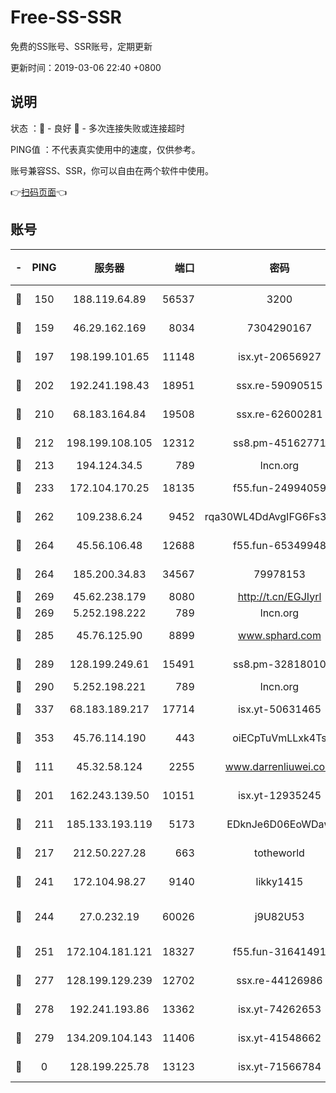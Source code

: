 # Free-SS-SSR

免费的SS账号、SSR账号，定期更新

更新时间：2019-03-06 22:40 +0800

## 说明

状态     ：🙂 - 良好 🙁 - 多次连接失败或连接超时

PING值   ：不代表真实使用中的速度，仅供参考。

账号兼容SS、SSR，你可以自由在两个软件中使用。

👉[扫码页面](https://liesauer.github.io/Free-SS-SSR/)👈

## 账号

|-|PING|服务器|端口|密码|加密方式|区域|
|:----:|:----:|:-----:|-----:|:----:|:----:|:----:|
|🙂|150|188.119.64.89|56537|3200|aes-256-cfb|RU|
|🙂|159|46.29.162.169|8034|7304290167|aes-256-cfb|RU|
|🙂|197|198.199.101.65|11148|isx.yt-20656927|aes-256-cfb|US|
|🙂|202|192.241.198.43|18951|ssx.re-59090515|aes-256-cfb|US|
|🙂|210|68.183.164.84|19508|ssx.re-62600281|aes-256-cfb|US|
|🙂|212|198.199.108.105|12312|ss8.pm-45162771|aes-256-cfb|US|
|🙂|213|194.124.34.5|789|lncn.org|rc4|JP|
|🙂|233|172.104.170.25|18135|f55.fun-24994059|aes-256-cfb|SG|
|🙂|262|109.238.6.24|9452|rqa30WL4DdAvgIFG6Fs3znzTa|aes-256-cfb|FR|
|🙂|264|45.56.106.48|12688|f55.fun-65349948|aes-256-cfb|US|
|🙂|264|185.200.34.83|34567|79978153|aes-256-cfb|US|
|🙂|269|45.62.238.179|8080|http://t.cn/EGJIyrl|rc4-md5|CA|
|🙂|269|5.252.198.222|789|lncn.org|rc4|JP|
|🙂|285|45.76.125.90|8899|www.sphard.com|aes-256-cfb|AU|
|🙂|289|128.199.249.61|15491|ss8.pm-32818010|aes-256-cfb|SG|
|🙂|290|5.252.198.221|789|lncn.org|rc4|JP|
|🙂|337|68.183.189.217|17714|isx.yt-50631465|aes-256-cfb|SG|
|🙂|353|45.76.114.190|443|oiECpTuVmLLxk4Ts|aes-256-cfb|AU|
|🙂|111|45.32.58.124|2255|www.darrenliuwei.com|aes-256-cfb|JP|
|🙂|201|162.243.139.50|10151|isx.yt-12935245|aes-256-cfb|US|
|🙂|211|185.133.193.119|5173|EDknJe6D06EoWDaw|aes-256-cfb|US|
|🙂|217|212.50.227.28|663|totheworld|aes-256-cfb|US|
|🙂|241|172.104.98.27|9140|likky1415|aes-256-cfb|JP|
|🙂|244|27.0.232.19|60026|j9U82U53|xchacha20-ietf-poly1305|HK|
|🙂|251|172.104.181.121|18327|f55.fun-31641491|aes-256-cfb|SG|
|🙂|277|128.199.129.239|12702|ssx.re-44126986|aes-256-cfb|SG|
|🙂|278|192.241.193.86|13362|isx.yt-74262653|aes-256-cfb|US|
|🙁|279|134.209.104.143|11406|isx.yt-41548662|aes-256-cfb|SG|
|🙁|0|128.199.225.78|13123|isx.yt-71566784|aes-256-cfb|SG|
